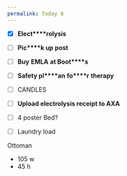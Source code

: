 ```yaml
---
permalink: Today 8
---
```

- [x] **Elect****rolysis** 
- [ ] **Pic****k up** **post** 
- [ ] **Buy** **EMLA** **at Boot****s**
- [ ] **Sa****fet****y pl****an** **fo****r** **therapy** 
- [ ] CANDLES
- [ ] **Upload electrolysis receipt to AXA**
- [ ] 4 poster Bed? 
- [ ] Laundry load 



Ottoman 
- 105 w 
- 45 h